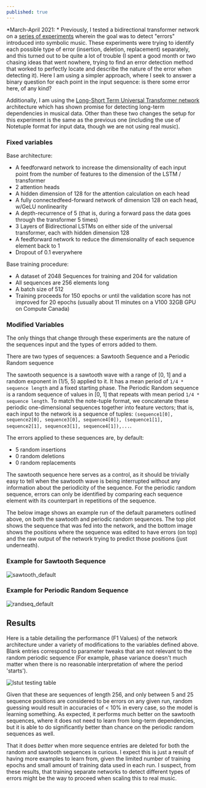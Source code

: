 ```yaml
---
published: true
---
```

*March-April 2021: * Previously, I tested a bidirectional transformer network on a [series of experiments](https://timothydereuse.github.io/predicting-error-alignments-on-polyphonic-popular-music/) wherein the goal was to detect "errors" introduced into symbolic music. These experiments were trying to identify each possible type of error (insertion, deletion, replacement) separately, and this turned out to be quite a lot of trouble (I spent a good month or two chasing ideas that went nowhere, trying to find an error detection method that worked to perfectly locate and describe the nature of the error when detecting it). Here I am using a simpler approach, where I seek to answer a binary question for each point in the input sequence: is there some error here, of any kind?

Additionally, I am using the [Long-Short Term Universal Transformer network](https://boblsturm.github.io/aimusic2020/papers/CSMC__MuMe_2020_paper_46.pdf) architecture which has shown promise for detecting long-term dependencies in musical data. Other than these two changes the setup for this experiment is the same as the previous one (including the use of Notetuple format for input data, though we are not using real music).

### Fixed variables

Base architecture:

- A feedforward network to increase the dimensionality of each input point from the number of features to the dimension of the LSTM / transformer
- 2 attention heads
- A hidden dimension of 128 for the attention calculation on each head 
- A fully connectedfeed-forward network of dimension 128 on each head, w/GeLU nonlinearity
- A depth-recurrence of 5 (that is, during a forward pass the data goes through the transformer 5 times)
- 3 Layers of Bidirectional LSTMs on either side of the universal transformer, each with hidden dimension 128
- A feedforward network to reduce the dimensionality of each sequence element back to 1
- Dropout of 0.1 everywhere

Base training procedure:

- A dataset of 2048 Sequences for training and 204 for validation
- All sequences are 256 elements long
- A batch size of 512
- Training proceeds for 150 epochs or until the validation score has not improved for 20 epochs (usually about 11 minutes on a V100 32GB GPU on Compute Canada)

### Modified Variables

The only things that change through these experiments are the nature of the sequences input and the types of errors added to them.

There are two types of sequences: a Sawtooth Sequence and a Periodic Random sequence

The sawtooth sequence is a sawtooth wave with a range of [0, 1] and a random exponent in (1/5, 5) applied to it. It has a mean period of `1/4 * sequence length` and a fixed starting phase. The Periodic Random sequence is a random sequence of values in [0, 1] that repeats with mean period `1/4 * sequence length`. To match the note-tuple format, we concatenate these periodic one-dimensional sequences together into feature vectors; that is, each input to the network is a sequence of tuples: `(sequence1[0], sequence2[0], sequence3[0], sequence4[0]), (sequence1[1], sequence2[1], sequence3[1], sequence4[1]),...`.

The errors applied to these sequences are, by default:

- 5 random insertions
- 0 random deletions
- 0 random replacements

The sawtooth sequence here serves as a control, as it should be trivially easy to tell when the sawtooth wave is being interrupted without any information about the periodicity of the sequence. For the periodic random sequence, errors can only be identified by comparing each sequence element with its counterpart in repetitions of the sequence.

The below image shows an example run of the default parameters outlined above, on both the sawtooth and periodic random sequences. The top plot shows the sequence that was fed into the network, and the bottom image shows the positions where the sequence was edited to have errors (on top) and the raw output of the network trying to predict those positions (just underneath).

### Example for Sawtooth Sequence

![sawtooth_default](https://raw.githubusercontent.com/timothydereuse/timothydereuse.github.io/master/_posts/FINAL_2_LSTUT_ODDSEQS_0_(2021.04.28.22.39)_4-1-3-2-5-128-128.png)

### Example for Periodic Random Sequence

![randseq_default](https://raw.githubusercontent.com/timothydereuse/timothydereuse.github.io/master/_posts/FINAL_2_LSTUT_RANDSEQS_0_(2021.05.05.15.45)_2-1-3-2-5-128-128.png)

## Results

Here is a table detailing the performance (F1 Values) of the network architecture under a variety of modifications to the variables defined above. Blank entries correspond to parameter tweaks that are not relevant to the random periodic sequence (For example, phase variance doesn't much matter when there is no reasonable interpretation of where the period 'starts').

![lstut testing table](https://raw.githubusercontent.com/timothydereuse/timothydereuse.github.io/master/_posts/results_table_lstut_testing.png)

Given that these are sequences of length 256, and only between 5 and 25 sequence positions are considered to be errors on any given run, random guessing would result in accuracies of < 10% in every case, so the model is learning something. As expected, it performs much better on the sawtooth sequences, where it does not need to learn from long-term dependencies, but it is able to do significantly better than chance on the periodic random sequences as well.

That it does _better_ when more sequence entries are deleted for both the random and sawtooth sequences is curious. I expect this is just a result of having more examples to learn from, given the limited number of training epochs and small amount of training data used in each run. I suspect, from these results, that training separate networks to detect different types of errors might be the way to proceed when scaling this to real music. 
